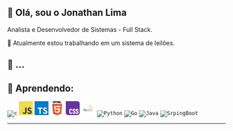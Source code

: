 ## 💜 Olá, sou o Jonathan Lima 

Analista e Desenvolvedor de Sistemas - Full Stack.

🔭 Atualmente estou trabalhando em um sistema de leilões.

💬 ...
---

## 🚀 Aprendendo:

<code><img height="32" src="https://cdn.iconscout.com/icon/free/png-512/c-programming-569564.png" alt="c"/></code>
<code><img height="32" src="https://raw.githubusercontent.com/github/explore/80688e429a7d4ef2fca1e82350fe8e3517d3494d/topics/javascript/javascript.png" alt="Javascript"/></code>
<code><img height="32" src="https://raw.githubusercontent.com/github/explore/80688e429a7d4ef2fca1e82350fe8e3517d3494d/topics/typescript/typescript.png" alt="Typescript"/></code>
<code><img height="32" src="https://raw.githubusercontent.com/github/explore/80688e429a7d4ef2fca1e82350fe8e3517d3494d/topics/html/html.png" alt="HTML5"/></code>
<code><img height="32" src="https://raw.githubusercontent.com/github/explore/80688e429a7d4ef2fca1e82350fe8e3517d3494d/topics/css/css.png" alt="CSS"/></code>
<code><img height="32" src="https://raw.githubusercontent.com/github/explore/80688e429a7d4ef2fca1e82350fe8e3517d3494d/topics/mysql/mysql.png" alt="MySQL"/></code>
<code><img height="32" src="https://raw.githubusercontent.com/jmnote/z-icons/master/svg/python.svg" alt="Python"/></code>
<code><img height="32" src="https://raw.githubusercontent.com/jmnote/z-icons/master/svg/go.svg" alt="Go"/></code>
<code><img height="32" src="    https://raw.githubusercontent.com/jmnote/z-icons/master/svg/java.svg" alt="Java"/></code>
<code><img height="32" src="https://img.shields.io/badge/Spring_Boot-6DB33F?style=for-the-badge&logo=spring-boot&logoColor=white" alt="SrpingBoot"/></code>




---
